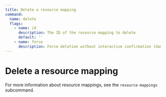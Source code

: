 ```yaml
---
title: Delete a resource mapping
command:
  name: delete
  flags:
    - name: id
      description: The ID of the resource mapping to delete
      default: ''
    - name: force
      description: Force deletion without interactive confirmation (dangerous)
---
```


# Delete a resource mapping

For more information about resource mappings, see the `resource-mappings` subcommand.
